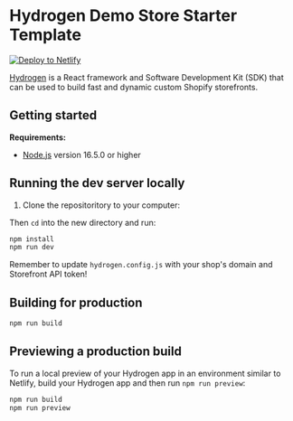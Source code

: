 # Hydrogen Demo Store Starter Template

<a href="https://app.netlify.com/start/deploy?repository=https://github.com/netlify/hydrogen-netlify-starter"><img src="https://www.netlify.com/img/deploy/button.svg" alt="Deploy to Netlify"></a>

[Hydrogen](https://shopify.dev/custom-storefronts/hydrogen) is a React framework and Software Development Kit (SDK) that can be used to build fast and dynamic custom Shopify storefronts.

## Getting started

**Requirements:**

- [Node.js](https://nodejs.org/en/) version 16.5.0 or higher

## Running the dev server locally

1. Clone the repositoritory to your computer:

Then `cd` into the new directory and run:

```bash
npm install
npm run dev
```

Remember to update `hydrogen.config.js` with your shop's domain and Storefront API token!

## Building for production

```bash
npm run build
```

## Previewing a production build

To run a local preview of your Hydrogen app in an environment similar to Netlify, build your Hydrogen app and then run `npm run preview`:

```bash
npm run build
npm run preview
```
